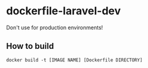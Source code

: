 # dockerfile-laravel-dev

Don't use for production environments!

## How to build
`docker build -t [IMAGE NAME] [Dockerfile DIRECTORY]`
